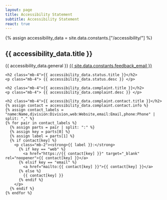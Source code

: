 ```yaml
---
layout: page
title: Accessibility Statement
subtitle: Accessibility Statement
react: true
---
```


{% assign accessibility_data = site.data.constants.["/accessibility/"] %}

<div class="text-on-white my-[24px]">
    <h2 class="mb-4">{{ accessibility_data.title }}</h2>
    <p class="mb-4"> {{ accessibility_data.general }} <a href="mailto:{{site.data.constants.feedback_email}}" > {{ site.data.constants.feedback_email }}</a> </p>

    <h2 class="mb-4">{{ accessibility_data.status.title }}</h2>
    <p class="mb-4"> {{ accessibility_data.status.desc }} </p>

    <h2 class="mb-4">{{ accessibility_data.complaint.title }}</h2>
    <p class="mb-4"> {{ accessibility_data.complaint.desc }} </p>

    <h2 class="mb-4">{{ accessibility_data.complaint.contact.title }}</h2>
    {% assign contact = accessibility_data.complaint.contact.info %}
    {% assign contact_labels = "name:Name,division:Division,web:Website,email:Email,phone:Phone" | split: "," %}
    {% for pair in contact_labels %}
      {% assign parts = pair | split: ":" %}
      {% assign key = parts[0] %}
      {% assign label = parts[1] %}
      {% if contact[key] %}
        <p class="mb-2"><strong>{{ label }}:</strong>
          {% if key == "web" %}
            <a href="https://{{ contact[key] }}" target="_blank" rel="noopener">{{ contact[key] }}</a>
          {% elsif key == "email" %}
            <a href="mailto:{{ contact[key] }}">{{ contact[key] }}</a>
          {% else %}
            {{ contact[key] }}
          {% endif %}
        </p>
      {% endif %}
    {% endfor %}
</div>
